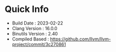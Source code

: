 # Quick Info
* Build Date : 2023-02-22
* Clang Version : 16.0.0
* Binutils Version : 2.40
* Compiled Based : https://github.com/llvm/llvm-project/commit/3c270861
